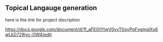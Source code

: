 ## Topical Langauge generation

here is the link for project discription

https://docs.google.com/document/d/1f_aFEGtYtwV0vyTGsyPpFxgmgIXx6wLkD729iyc-OW4/edit
